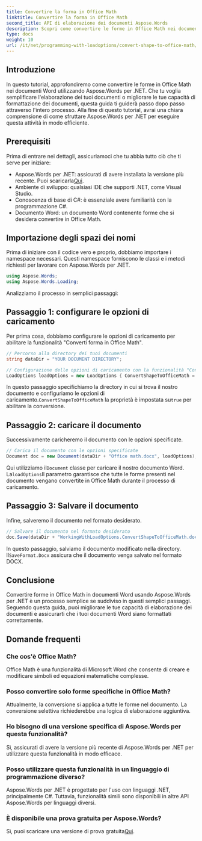 ```yaml
---
title: Convertire la forma in Office Math
linktitle: Convertire la forma in Office Math
second_title: API di elaborazione dei documenti Aspose.Words
description: Scopri come convertire le forme in Office Math nei documenti Word usando Aspose.Words per .NET con la nostra guida. Migliora la formattazione dei tuoi documenti senza sforzo.
type: docs
weight: 10
url: /it/net/programming-with-loadoptions/convert-shape-to-office-math/
---
```

## Introduzione

In questo tutorial, approfondiremo come convertire le forme in Office Math nei documenti Word utilizzando Aspose.Words per .NET. Che tu voglia semplificare l'elaborazione dei tuoi documenti o migliorare le tue capacità di formattazione dei documenti, questa guida ti guiderà passo dopo passo attraverso l'intero processo. Alla fine di questo tutorial, avrai una chiara comprensione di come sfruttare Aspose.Words per .NET per eseguire questa attività in modo efficiente.

## Prerequisiti

Prima di entrare nei dettagli, assicuriamoci che tu abbia tutto ciò che ti serve per iniziare:

- Aspose.Words per .NET: assicurati di avere installata la versione più recente. Puoi scaricarla[Qui](https://releases.aspose.com/words/net/).
- Ambiente di sviluppo: qualsiasi IDE che supporti .NET, come Visual Studio.
- Conoscenza di base di C#: è essenziale avere familiarità con la programmazione C#.
- Documento Word: un documento Word contenente forme che si desidera convertire in Office Math.

## Importazione degli spazi dei nomi

Prima di iniziare con il codice vero e proprio, dobbiamo importare i namespace necessari. Questi namespace forniscono le classi e i metodi richiesti per lavorare con Aspose.Words per .NET.

```csharp
using Aspose.Words;
using Aspose.Words.Loading;
```

Analizziamo il processo in semplici passaggi:

## Passaggio 1: configurare le opzioni di caricamento

Per prima cosa, dobbiamo configurare le opzioni di caricamento per abilitare la funzionalità "Converti forma in Office Math".

```csharp
// Percorso alla directory dei tuoi documenti
string dataDir = "YOUR DOCUMENT DIRECTORY";

// Configurazione delle opzioni di caricamento con la funzionalità "Converti Shape in Office Math"
LoadOptions loadOptions = new LoadOptions { ConvertShapeToOfficeMath = true };
```

 In questo passaggio specifichiamo la directory in cui si trova il nostro documento e configuriamo le opzioni di caricamento.`ConvertShapeToOfficeMath` la proprietà è impostata su`true` per abilitare la conversione.

## Passaggio 2: caricare il documento

Successivamente caricheremo il documento con le opzioni specificate.

```csharp
// Carica il documento con le opzioni specificate
Document doc = new Document(dataDir + "Office math.docx", loadOptions);
```

 Qui utilizziamo il`Document` classe per caricare il nostro documento Word. La`loadOptions`Il parametro garantisce che tutte le forme presenti nel documento vengano convertite in Office Math durante il processo di caricamento.

## Passaggio 3: Salvare il documento

Infine, salveremo il documento nel formato desiderato.

```csharp
// Salvare il documento nel formato desiderato
doc.Save(dataDir + "WorkingWithLoadOptions.ConvertShapeToOfficeMath.docx", SaveFormat.Docx);
```

 In questo passaggio, salviamo il documento modificato nella directory. Il`SaveFormat.Docx` assicura che il documento venga salvato nel formato DOCX.

## Conclusione

Convertire forme in Office Math in documenti Word usando Aspose.Words per .NET è un processo semplice se suddiviso in questi semplici passaggi. Seguendo questa guida, puoi migliorare le tue capacità di elaborazione dei documenti e assicurarti che i tuoi documenti Word siano formattati correttamente.

## Domande frequenti

### Che cos'è Office Math?  
Office Math è una funzionalità di Microsoft Word che consente di creare e modificare simboli ed equazioni matematiche complesse.

### Posso convertire solo forme specifiche in Office Math?  
Attualmente, la conversione si applica a tutte le forme nel documento. La conversione selettiva richiederebbe una logica di elaborazione aggiuntiva.

### Ho bisogno di una versione specifica di Aspose.Words per questa funzionalità?  
Sì, assicurati di avere la versione più recente di Aspose.Words per .NET per utilizzare questa funzionalità in modo efficace.

### Posso utilizzare questa funzionalità in un linguaggio di programmazione diverso?  
Aspose.Words per .NET è progettato per l'uso con linguaggi .NET, principalmente C#. Tuttavia, funzionalità simili sono disponibili in altre API Aspose.Words per linguaggi diversi.

### È disponibile una prova gratuita per Aspose.Words?  
 Sì, puoi scaricare una versione di prova gratuita[Qui](https://releases.aspose.com/).

